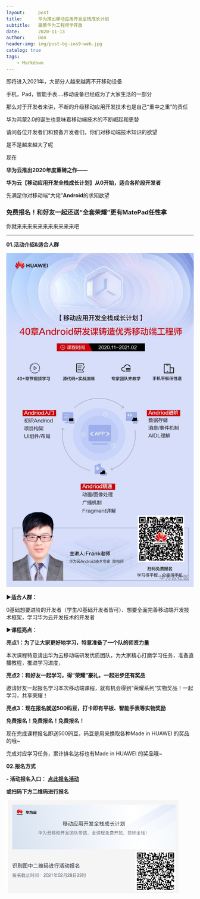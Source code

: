 ```yaml
---
layout:     post
title:      华为推出移动应用开发全栈成长计划
subtitle:   跟着华为工程师学开放
date:       2020-11-13
author:     Don
header-img: img/post-bg-ios9-web.jpg
catalog: true
tags:
    - Markdown
---
```


即将进入2021年，大部分人越来越离不开移动设备

手机，Pad，智能手表....移动设备已经成为了大家生活的一部分

那么对于开发者来讲，不断的升级移动应用开发技术也是自己“重中之重”的责任

华为鸿蒙2.0的诞生也意味着移动端技术的不断崛起和更替

请问各位开发者们和预备开发者们，你们对移动端技术知识的欲望

是不是越来越大了呢

现在

**华为云推出2020年度重磅之作——**

**华为云【移动应用开发全栈成长计划】从0开始，适合各阶段开发者**

先满足你对移动端“大佬”**Android**的求知欲望

### 免费报名！和好友一起还送“全套荣耀”更有MatePad任性拿

你就来来来来来来来来来来来吧

-------------------------------------------------------------------------------------------------------------------------------

 **01.活动介绍&适合人群** 

![android](/img/article/hm.jpg)

**▶适合人群：**

0基础想要进阶的开发者（学生/0基础开发者皆可）、想要全面完善移动端开发技术框架，学习华为云开发技术的开发者

**▶课程亮点：**

**亮点1：为了让大家更好地学习，特意准备了一个队的师资力量**

本次课程特意请出华为云移动端研发优质团队，为大家精心打磨学习任务，准备直播教程，推进学习进度，

**亮点2：和好友一起学习，得“荣耀”豪礼，一起进步还有奖品**

邀请好友一起报名学习本次移动端课程，就有机会得到“荣耀系列”实物奖品！一起学习，共享荣耀！

**亮点3：现在报名就送500码豆，打卡即有平板、智能手表等实物奖励**

**免费报名！免费报名！免费报名！**

现在完成课程报名即送500码豆，码豆是用来换取各种Made in HUAWEI 的奖品的哦~

完成对应学习任务，累计排名达标也有Made in HUAWEI 的奖品哦~

 **02.报名方式** 

**- 活动报名入口：**  [**点此报名活动**](https://developer.huaweicloud.com/signup/a7579744b74e43a7bc018fbe0e9d951f?invitation=4147845b506d47fbbc018570821858cd)

**或扫码下方二维码进行报名**

![android](/img/article/hm2.png)